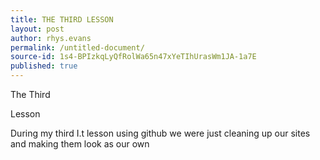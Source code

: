 ```yaml
---
title: THE THIRD LESSON
layout: post
author: rhys.evans
permalink: /untitled-document/
source-id: 1s4-BPIzkqLyQfRolWa65n47xYeTIhUrasWm1JA-1a7E
published: true
---
```

The Third

Lesson

During my third I.t lesson using github we were just cleaning up our sites and making them look as our own

